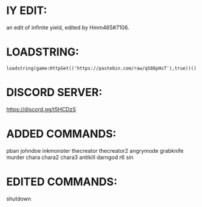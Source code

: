 # IY EDIT:
an edit of infinite yield, edited by Hmm465#7106.

# LOADSTRING:
`loadstring(game:HttpGet(('https://pastebin.com/raw/qS88pHsT'),true))()`

# DISCORD SERVER:
https://discord.gg/t5HCDzS

# ADDED COMMANDS:
pban
johndoe 
inkmonster 
thecreator 
thecreator2 
angrymode 
grabknife 
murder 
chara 
chara2 
chara3 
antikill 
darngod 
r6 
sin

# EDITED COMMANDS:
shutdown




